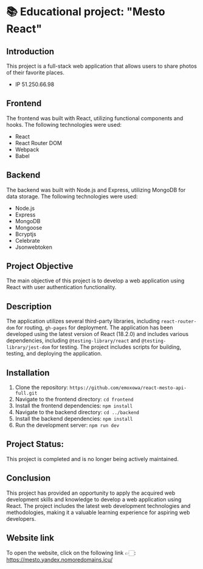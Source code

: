 # 📚 Educational project: "Mesto React"

## Introduction
This project is a full-stack web application that allows users to share photos of their favorite places.

* IP 51.250.66.98

## Frontend
The frontend was built with React, utilizing functional components and hooks. The following technologies were used:
* React
* React Router DOM
* Webpack
* Babel

## Backend
The backend was built with Node.js and Express, utilizing MongoDB for data storage. The following technologies were used:
* Node.js
* Express
* MongoDB
* Mongoose
* Bcryptjs
* Celebrate
* Jsonwebtoken

## Project Objective
The main objective of this project is to develop a web application using React with user authentication functionality.

## Description
The application utilizes several third-party libraries, including `react-router-dom` for routing, `gh-pages` for deployment. The application has been developed using the latest version of React (18.2.0) and includes various dependencies, including `@testing-library/react` and `@testing-library/jest-dom` for testing. The project includes scripts for building, testing, and deploying the application.

## Installation

1. Clone the repository: `https://github.com/emoxowa/react-mesto-api-full.git`
2. Navigate to the frontend directory: `cd frontend`
3. Install the frontend dependencies: `npm install`
4. Navigate to the backend directory: `cd ../backend`
5. Install the backend dependencies: `npm install`
6. Run the development server: `npm run dev`

## Project Status:
This project is completed and is no longer being actively maintained.

## Conclusion
This project has provided an opportunity to apply the acquired web development skills and knowledge to develop a web application using React. The project includes the latest web development technologies and methodologies, making it a valuable learning experience for aspiring web developers.
  
## Website link
To open the website, click on the following link 👉🏻: https://mesto.yandex.nomoredomains.icu/

